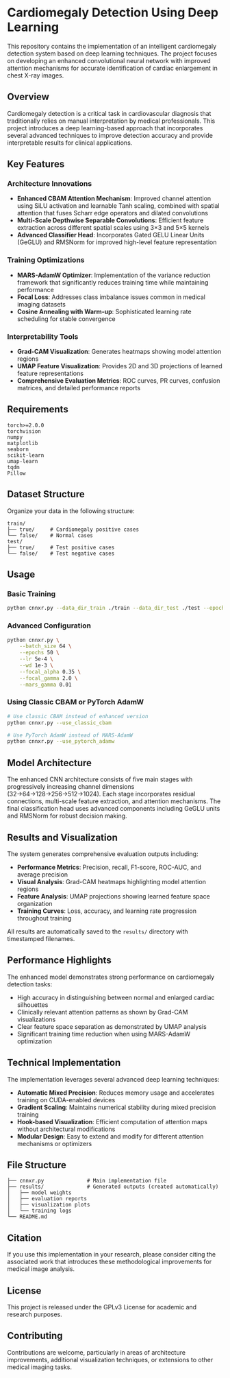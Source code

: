 # Cardiomegaly Detection Using Deep Learning

This repository contains the implementation of an intelligent cardiomegaly detection system based on deep learning techniques. The project focuses on developing an enhanced convolutional neural network with improved attention mechanisms for accurate identification of cardiac enlargement in chest X-ray images.

## Overview

Cardiomegaly detection is a critical task in cardiovascular diagnosis that traditionally relies on manual interpretation by medical professionals. This project introduces a deep learning-based approach that incorporates several advanced techniques to improve detection accuracy and provide interpretable results for clinical applications.

## Key Features

### Architecture Innovations
- **Enhanced CBAM Attention Mechanism**: Improved channel attention using SiLU activation and learnable Tanh scaling, combined with spatial attention that fuses Scharr edge operators and dilated convolutions
- **Multi-Scale Depthwise Separable Convolutions**: Efficient feature extraction across different spatial scales using 3×3 and 5×5 kernels
- **Advanced Classifier Head**: Incorporates Gated GELU Linear Units (GeGLU) and RMSNorm for improved high-level feature representation

### Training Optimizations
- **MARS-AdamW Optimizer**: Implementation of the variance reduction framework that significantly reduces training time while maintaining performance
- **Focal Loss**: Addresses class imbalance issues common in medical imaging datasets
- **Cosine Annealing with Warm-up**: Sophisticated learning rate scheduling for stable convergence

### Interpretability Tools
- **Grad-CAM Visualization**: Generates heatmaps showing model attention regions
- **UMAP Feature Visualization**: Provides 2D and 3D projections of learned feature representations
- **Comprehensive Evaluation Metrics**: ROC curves, PR curves, confusion matrices, and detailed performance reports

## Requirements

```
torch>=2.0.0
torchvision
numpy
matplotlib
seaborn
scikit-learn
umap-learn
tqdm
Pillow
```

## Dataset Structure

Organize your data in the following structure:
```
train/
├── true/     # Cardiomegaly positive cases
└── false/    # Normal cases
test/
├── true/     # Test positive cases
└── false/    # Test negative cases
```

## Usage

### Basic Training
```bash
python cnnxr.py --data_dir_train ./train --data_dir_test ./test --epochs 50
```

### Advanced Configuration
```bash
python cnnxr.py \
    --batch_size 64 \
    --epochs 50 \
    --lr 5e-4 \
    --wd 1e-3 \
    --focal_alpha 0.35 \
    --focal_gamma 2.0 \
    --mars_gamma 0.01
```

### Using Classic CBAM or PyTorch AdamW
```bash
# Use classic CBAM instead of enhanced version
python cnnxr.py --use_classic_cbam

# Use PyTorch AdamW instead of MARS-AdamW
python cnnxr.py --use_pytorch_adamw
```

## Model Architecture

The enhanced CNN architecture consists of five main stages with progressively increasing channel dimensions (32→64→128→256→512→1024). Each stage incorporates residual connections, multi-scale feature extraction, and attention mechanisms. The final classification head uses advanced components including GeGLU units and RMSNorm for robust decision making.

## Results and Visualization

The system generates comprehensive evaluation outputs including:

- **Performance Metrics**: Precision, recall, F1-score, ROC-AUC, and average precision
- **Visual Analysis**: Grad-CAM heatmaps highlighting model attention regions
- **Feature Analysis**: UMAP projections showing learned feature space organization
- **Training Curves**: Loss, accuracy, and learning rate progression throughout training

All results are automatically saved to the `results/` directory with timestamped filenames.

## Performance Highlights

The enhanced model demonstrates strong performance on cardiomegaly detection tasks:
- High accuracy in distinguishing between normal and enlarged cardiac silhouettes
- Clinically relevant attention patterns as shown by Grad-CAM visualizations
- Clear feature space separation as demonstrated by UMAP analysis
- Significant training time reduction when using MARS-AdamW optimization

## Technical Implementation

The implementation leverages several advanced deep learning techniques:

- **Automatic Mixed Precision**: Reduces memory usage and accelerates training on CUDA-enabled devices
- **Gradient Scaling**: Maintains numerical stability during mixed precision training
- **Hook-based Visualization**: Efficient computation of attention maps without architectural modifications
- **Modular Design**: Easy to extend and modify for different attention mechanisms or optimizers

## File Structure

```
├── cnnxr.py              # Main implementation file
├── results/              # Generated outputs (created automatically)
│   ├── model weights
│   ├── evaluation reports
│   ├── visualization plots
│   └── training logs
└── README.md
```

## Citation

If you use this implementation in your research, please consider citing the associated work that introduces these methodological improvements for medical image analysis.

## License

This project is released under the GPLv3 License for academic and research purposes.

## Contributing

Contributions are welcome, particularly in areas of architecture improvements, additional visualization techniques, or extensions to other medical imaging tasks.
